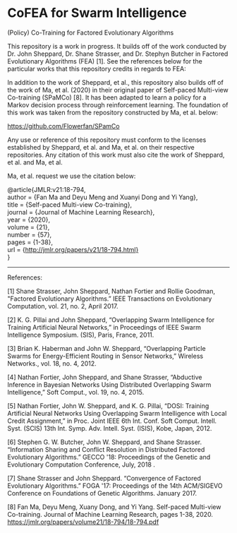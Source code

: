 # CoFEA for Swarm Intelligence
(Policy) Co-Training for Factored Evolutionary Algorithms

This repository is a work in progress. It builds off of the work conducted by Dr. John Sheppard, Dr. Shane Strasser, and
Dr. Stephyn Butcher in Factored Evolutionary Algorithms (FEA) [1]. See the references below for the particular works that
this repository credits in regards to FEA:

In addition to the work of Sheppard, et al., this repository also builds off of the work of Ma, et al. (2020) in their original paper 
of Self-paced Multi-view Co-training (SPaMCo) [8]. It has been adapted to learn a policy for a Markov decision process 
through reinforcement learning. The foundation of this work was taken from the repository constructed by Ma, et al. below:

https://github.com/Flowerfan/SPamCo

Any use or reference of this repository must conform to the licenses established by Sheppard, et al. and Ma, et al. on 
their respective repositories. Any citation of this work must also cite the work of Sheppard, et al. and Ma, et al. 

Ma, et al. request we use the citation below:

  @article{JMLR:v21:18-794,\
    author  = {Fan Ma and Deyu Meng and Xuanyi Dong and Yi Yang},\
    title   = {Self-paced Multi-view Co-training},\
    journal = {Journal of Machine Learning Research},\
    year    = {2020},\
    volume  = {21},\
    number  = {57},\
    pages   = {1-38},\
    url     = {http://jmlr.org/papers/v21/18-794.html} \
  }
  
_____

References:

[1] Shane Strasser, John Sheppard, Nathan Fortier and Rollie Goodman, "Factored Evolutionary Algorithms.” IEEE Transactions on Evolutionary Computation, vol. 21, no. 2, April 2017. 

[2] K. G. Pillai and John Sheppard, “Overlapping Swarm Intelligence for Training Artificial Neural Networks,” in Proceedings of IEEE Swarm Intelligence Symposium. (SIS), Paris, France, 2011.  

[3] Brian K. Haberman and John W. Sheppard, “Overlapping Particle Swarms for Energy-Efficient Routing in Sensor Networks,” Wireless Networks., vol. 18, no. 4, 2012. 

[4] Nathan Fortier, John Sheppard, and Shane Strasser, “Abductive Inference in Bayesian Networks Using Distributed Overlapping Swarm Intelligence,” Soft Comput., vol. 19, no. 4, 2015.  

[5] Nathan Fortier, John W. Sheppard, and K. G. Pillai, “DOSI: Training Artificial Neural Networks Using Overlapping Swarm Intelligence with Local Credit Assignment,” in Proc. Joint IEEE 6th Int. Conf. Soft Comput. Intell. Syst. (SCIS) 13th Int. Symp. Adv. Intell. Syst. (ISIS), Kobe, Japan, 2012. 

[6] Stephen G. W. Butcher, John W. Sheppard, and Shane Strasser. “Information Sharing and Conflict Resolution in Distributed Factored Evolutionary Algorithms.” GECCO '18: Proceedings of the Genetic and Evolutionary Computation Conference, July, 2018 . 

[7] Shane Strasser and John Sheppard. “Convergence of Factored Evolutionary Algorithms.” FOGA '17: Proceedings of the 14th ACM/SIGEVO Conference on Foundations of Genetic Algorithms. January 2017.

[8] Fan Ma, Deyu Meng, Xuany Dong, and Yi Yang. Self-paced Multi-view Co-training. Journal of Machine Learning Research, 
pages 1-38, 2020. https://jmlr.org/papers/volume21/18-794/18-794.pdf
